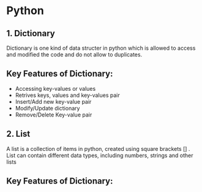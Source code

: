 # Python

## 1. Dictionary
Dictionary is one kind of data structer in python which is allowed to access and modified the code and do not allow to duplicates.

Key Features of Dictionary:
- 
- Accessing key-values or values
- Retrives keys, values and key-values pair
- Insert/Add new key-value pair
- Modify/Update dictionary
- Remove/Delete Key-value pair

## 2. List
A list is a collection of items in python, created using square brackets [] . List can contain different data types, including numbers, strings and other lists

Key Features of Dictionary:
- 